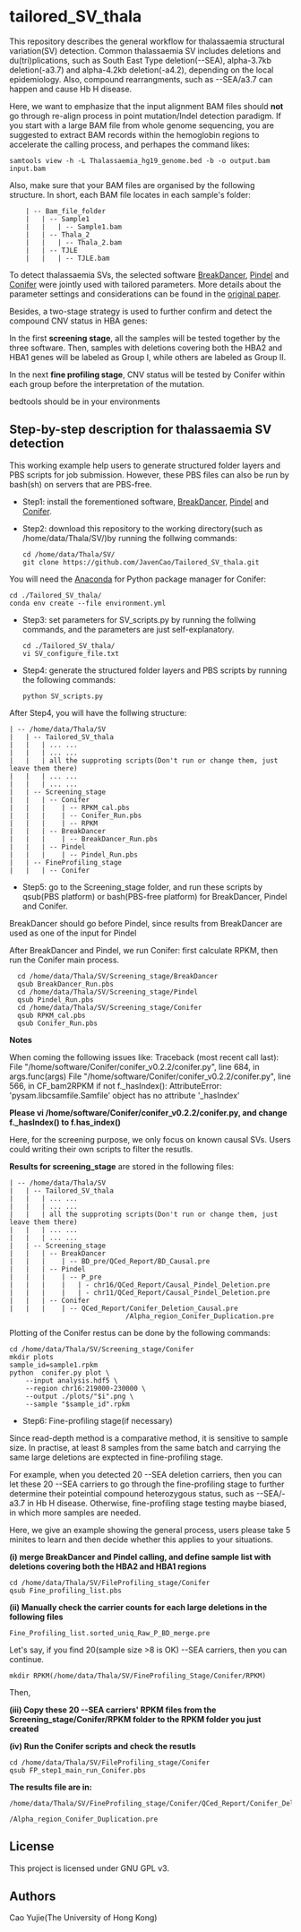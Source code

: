 # tailored_SV_thala

This repository describes the general workflow for thalassaemia structural variation(SV) detection. Common thalassaemia SV includes deletions and du(tri)plications, such as South East Type deletion(--SEA), alpha-3.7kb deletion(-a3.7) and alpha-4.2kb deletion(-a4.2), depending on the local epidemiology. Also, compound rearrangments, such as --SEA/a3.7 can happen and cause Hb H disease.

Here, we want to emphasize that the input alignment BAM files should **not** go through re-align process in point mutation/Indel detection paradigm. If you start with a large BAM file from whole genome sequencing, you are suggested to extract BAM records within the hemoglobin regions to accelerate the calling process, and perhapes the command likes:

    samtools view -h -L Thalassaemia_hg19_genome.bed -b -o output.bam input.bam

Also, make sure that your BAM files are organised by the following structure. In short, each BAM file locates in each sample's folder:

        | -- Bam_file_folder
        |   | -- Sample1
        |   |   | -- Sample1.bam
        |   | -- Thala_2
        |   |   | -- Thala_2.bam
        |   | -- TJLE
        |   |   | -- TJLE.bam

To detect thalassaemia SVs, the selected software [BreakDancer](https://github.com/genome/breakdancer), [Pindel](https://github.com/genome/pindel) and [Conifer](http://conifer.sourceforge.net/) were jointly used with tailored parameters. More details about the parameter settings and considerations can be found in the [original paper](blank).

Besides, a two-stage strategy is used to further confirm and detect the compound CNV status in HBA genes:

In the first **screening stage**, all the samples will be tested together by the three software. Then, samples with deletions covering both the HBA2 and HBA1 genes will be labeled as Group I, while others are labeled as Group II.

In the next **fine profiling stage**, CNV status will be tested by Conifer within each group before the interpretation of the mutation.

bedtools should be in your environments

## Step-by-step description for thalassaemia SV detection

This working example help users to generate structured folder layers and PBS scripts for job submission. However, these PBS files can also be run by bash(sh) on servers that are PBS-free.

* Step1: install the forementioned software, [BreakDancer](https://github.com/genome/breakdancer), [Pindel](https://github.com/genome/pindel) and [Conifer](http://conifer.sourceforge.net/).

* Step2: download this repository to the working directory(such as /home/data/Thala/SV/)by running the follwing commands:

      cd /home/data/Thala/SV/
      git clone https://github.com/JavenCao/Tailored_SV_thala.git

You will need the [Anaconda](https://docs.conda.io/en/latest/) for Python package manager for Conifer:

    cd ./Tailored_SV_thala/
    conda env create --file environment.yml

* Step3: set parameters for SV_scripts.py by running the follwing commands, and the parameters are just self-explanatory.

      cd ./Tailored_SV_thala/
      vi SV_configure_file.txt

* Step4: generate the structured folder layers and PBS scripts by running the following commands:

      python SV_scripts.py

After Step4, you will have the follwing structure:

    | -- /home/data/Thala/SV
    |   | -- Tailored_SV_thala
    |   |   | ... ...
    |   |   | ... ...
    |   |   | all the supproting scripts(Don't run or change them, just leave them there)
    |   |   | ... ...
    |   |   | ... ...
    |   | -- Screening_stage
    |   |   | -- Conifer
    |   |   |    | -- RPKM_cal.pbs
    |   |   |    | -- Conifer_Run.pbs
    |   |   |    | -- RPKM
    |   |   | -- BreakDancer
    |   |   |    | -- BreakDancer_Run.pbs
    |   |   | -- Pindel
    |   |   |    | -- Pindel_Run.pbs
    |   | -- FineProfiling_stage
    |   |   | -- Conifer


* Step5: go to the Screening_stage folder, and run these scripts by qsub(PBS platform) or bash(PBS-free platform) for  BreakDancer, Pindel and Conifer.

BreakDancer should go before Pindel, since results from BreakDancer are used as one of the input for Pindel

After BreakDancer and Pindel, we run Conifer: first calculate RPKM, then run the Conifer main process.

      cd /home/data/Thala/SV/Screening_stage/BreakDancer
      qsub BreakDancer_Run.pbs
      cd /home/data/Thala/SV/Screening_stage/Pindel
      qsub Pindel_Run.pbs
      cd /home/data/Thala/SV/Screening_stage/Conifer
      qsub RPKM_cal.pbs
      qsub Conifer_Run.pbs

**Notes**

When coming the following issues like:
Traceback (most recent call last):
  File "/home/software/Conifer/conifer_v0.2.2/conifer.py", line 684, in <module>
    args.func(args)
  File "/home/software/Conifer/conifer_v0.2.2/conifer.py", line 566, in CF_bam2RPKM
    if not f._hasIndex():
AttributeError: 'pysam.libcsamfile.Samfile' object has no attribute '_hasIndex'

**Please vi /home/software/Conifer/conifer_v0.2.2/conifer.py, and change f._hasIndex() to f.has_index()**



Here, for the screening purpose, we only focus on known causal SVs. Users could writing their own scripts to filter the resutls.

**Results for screening_stage** are stored in the following files:

    | -- /home/data/Thala/SV
    |   | -- Tailored_SV_thala
    |   |   | ... ...
    |   |   | ... ...
    |   |   | all the supproting scripts(Don't run or change them, just leave them there)
    |   |   | ... ...
    |   |   | ... ...
    |   | -- Screening_stage
    |   |   | -- BreakDancer
    |   |   |    | -- BD_pre/QCed_Report/BD_Causal.pre
    |   |   | -- Pindel
    |   |   |    | -- P_pre
    |   |   |    |   | - chr16/QCed_Report/Causal_Pindel_Deletion.pre
    |   |   |    |   | - chr11/QCed_Report/Causal_Pindel_Deletion.pre
    |   |   | -- Conifer
    |   |   |    | -- QCed_Report/Conifer_Deletion_Causal.pre
                                 /Alpha_region_Conifer_Duplication.pre

Plotting of the Conifer restus can be done by the following commands:

    cd /home/data/Thala/SV/Screening_stage/Conifer
    mkdir plots
    sample_id=sample1.rpkm
    python  conifer.py plot \
        --input analysis.hdf5 \
        --region chr16:219000-230000 \
        --output ./plots/"$i".png \
        --sample "$sample_id".rpkm


* Step6: Fine-profiling stage(if necessary)

Since read-depth method is a comparative method, it is sensitive to sample size. In practise, at least 8 samples from the same batch and carrying the same large deletions are exptected in fine-profiling stage.

For example, when you detected 20 --SEA deletion carriers, then you can let these 20 --SEA carriers to go through the fine-profiling stage to further determine their poteintial compound heterozygous status, such as --SEA/-a3.7 in Hb H disease. Otherwise, fine-profiling stage testing maybe biased, in which more samples are needed.

Here, we give an example showing the general process, users please take 5 minites to learn and then decide whether this applies to your situations.

**(i) merge BreakDancer and Pindel calling, and define sample list with deletions covering both the HBA2 and HBA1 regions**

    cd /home/data/Thala/SV/FileProfiling_stage/Conifer
    qsub Fine_profiling_list.pbs

**(ii) Manually check the carrier counts for each large deletions in the following files**

    Fine_Profiling_list.sorted_uniq_Raw_P_BD_merge.pre

Let's say, if you find 20(sample size >8 is OK) --SEA carriers, then you can continue.

    mkdir RPKM(/home/data/Thala/SV/FineProfiling_Stage/Conifer/RPKM)

Then,

**(iii) Copy these 20 --SEA carriers' RPKM files from the Screening_stage/Conifer/RPKM folder to the RPKM folder you just created**

**(iv) Run the Conifer scripts and check the resutls**

    cd /home/data/Thala/SV/FileProfiling_stage/Conifer
    qsub FP_step1_main_run_Conifer.pbs

**The results file are in:**

    /home/data/Thala/SV/FineProfiling_stage/Conifer/QCed_Report/Conifer_Deletion_Causal.pre
                                                                /Alpha_region_Conifer_Duplication.pre

## License

This project is licensed under GNU GPL v3.

## Authors

Cao Yujie(The University of Hong Kong)

